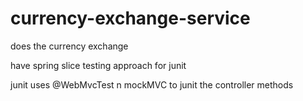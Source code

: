 # currency-exchange-service

does the currency exchange

have spring slice testing approach  for junit

junit uses @WebMvcTest n mockMVC to junit the controller methods
